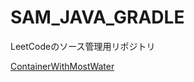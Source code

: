 # SAM_JAVA_GRADLE
LeetCodeのソース管理用リポジトリ

[ContainerWithMostWater](/demo/app/src/main/java/demo/ContainerWithMostWaterSolution.java)